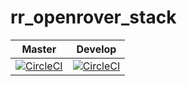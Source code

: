 # rr_openrover_stack

Master|Develop
---|---
[![CircleCI](https://circleci.com/gh/RoverRobotics/rr_openrover_stack/tree/master.svg?style=svg)](https://circleci.com/gh/RoverRobotics/rr_openrover_stack/tree/master)|[![CircleCI](https://circleci.com/gh/RoverRobotics/rr_openrover_stack/tree/develop.svg?style=svg)](https://circleci.com/gh/RoverRobotics/rr_openrover_stack/tree/develop)
